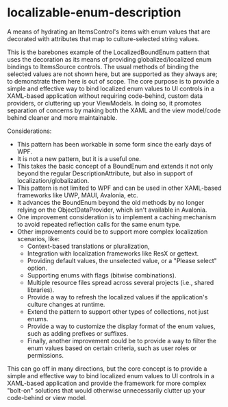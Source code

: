 # localizable-enum-description
A means of hydrating an ItemsControl's items with enum values that are decorated with attributes that map to culture-selected string values.

This is the barebones example of the LocalizedBoundEnum pattern that uses the decoration as its means of providing globalized/localized enum bindings to ItemsSource controls. The usual methods of binding the selected values are not shown here, but are supported as they always are; to demonstrate them here is out of scope.
The core purpose is to provide a simple and effective way to bind localized enum values to UI controls in a XAML-based application without requiring code-behind, custom data providers, or cluttering up your ViewModels.
In doing so, it promotes separation of concerns by making both the XAML and the view model/code behind cleaner and more maintainable.

Considerations:
- This pattern has been workable in some form since the early days of WPF.
- It is not a new pattern, but it is a useful one.
- This takes the basic concept of a BoundEnum and extends it not only beyond the regular DescriptionAttribute, but also in support of localization/globalization.
- This pattern is not limited to WPF and can be used in other XAML-based frameworks like UWP, MAUI, Avalonia, etc.
- It advances the BoundEnum beyond the old methods by no longer relying on the ObjectDataProvider, which isn't available in Avalonia.
- One improvement consideration is to implement a caching mechanism to avoid repeated reflection calls for the same enum type.
- Other improvements could be to support more complex localization scenarios, like:
  - Context-based translations or pluralization,
  - Integration with localization frameworks like ResX or gettext.
  - Providing default values, the unselected value, or a "Please select" option.
  - Supporting enums with flags (bitwise combinations).
  - Multiple resource files spread across several projects (i.e., shared libraries).
  - Provide a way to refresh the localized values if the application's culture changes at runtime.
  - Extend the pattern to support other types of collections, not just enums.
  - Provide a way to customize the display format of the enum values, such as adding prefixes or suffixes.
  - Finally, another improvement could be to provide a way to filter the enum values based on certain criteria, such as user roles or permissions.

This can go off in many directions, but the core concept is to provide a simple and effective way to bind localized enum values to UI controls in a XAML-based application and provide the framework for more complex "bolt-on" solutions that would otherwise unnecessarily clutter up your code-behind or view model.
